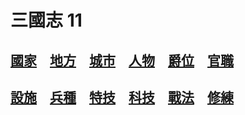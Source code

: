 # 三國志 11
## [國家](https://reganlu007.github.io/三國志11國家列表)　[地方](https://reganlu007.github.io/三國志11地方列表)　[城市](https://reganlu007.github.io/三國志11城市列表)　[人物](https://reganlu007.github.io/三國志11人物列表)　[爵位](https://reganlu007.github.io/三國志11爵位列表)　[官職](https://reganlu007.github.io/三國志11官職列表)
## [設施](https://reganlu007.github.io/三國志11設施列表)　[兵種](https://reganlu007.github.io/三國志11兵種列表)　[特技](https://reganlu007.github.io/三國志11特技列表)　[科技](https://reganlu007.github.io/三國志11科技列表)　[戰法](https://reganlu007.github.io/三國志11戰法列表)　[修練](https://reganlu007.github.io/三國志11修練列表)
